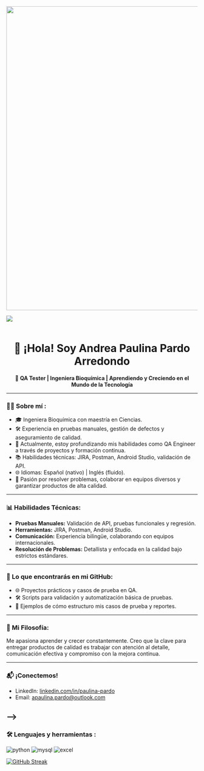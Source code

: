 <div id="header" align="center">
  <img decoding="async" 
src="(https://github.com/AndreaMim/AndreaMim/blob/main/assets/Banner%20Github.png)" 
width="800"/>
</div>

[![](https://img.shields.io/badge/LinkedIn-0077B5?style=for-the-badge&logo=linkedin&logoColor=white)](https://www.linkedin.com/in/paulina-pardo)

<div id="badges" align="center">
<img decoding="async" src="https://visitor-badge-reloaded.herokuapp.com/badge?page_id=AndreaMim.AndreaMim&color=00cf00" alt=""/>
  

# 👋 ¡Hola! Soy Andrea Paulina Pardo Arredondo

🌟 **QA Tester | Ingeniera Bioquímica | Aprendiendo y Creciendo en el Mundo de la Tecnología**

---
 <div id="header" align="left">

### :woman_technologist: Sobre mí :
- 🎓 Ingeniera Bioquímica con maestría en Ciencias.
- 🛠️ Experiencia en pruebas manuales, gestión de defectos y aseguramiento de calidad.
- 🌱 Actualmente, estoy profundizando mis habilidades como QA Engineer a través de proyectos y formación continua.
- 📚 Habilidades técnicas: JIRA, Postman, Android Studio, validación de API.
- 🌐 Idiomas: Español (nativo) | Inglés (fluido).
- 🧩 Pasión por resolver problemas, colaborar en equipos diversos y garantizar productos de alta calidad.

---

### 📊 Habilidades Técnicas:
- **Pruebas Manuales:** Validación de API, pruebas funcionales y regresión.
- **Herramientas:** JIRA, Postman, Android Studio.
- **Comunicación:** Experiencia bilingüe, colaborando con equipos internacionales.
- **Resolución de Problemas:** Detallista y enfocada en la calidad bajo estrictos estándares.

---

### 🚀 Lo que encontrarás en mi GitHub:
- 🌐 Proyectos prácticos y casos de prueba en QA.
- 🛠️ Scripts para validación y automatización básica de pruebas.
- 📖 Ejemplos de cómo estructuro mis casos de prueba y reportes.

---

### 🌟 Mi Filosofía:
Me apasiona aprender y crecer constantemente. Creo que la clave para entregar productos de calidad es trabajar con atención al detalle, comunicación efectiva y compromiso con la mejora continua.

---

### 📬 ¡Conectemos!
- LinkedIn: [linkedin.com/in/paulina-pardo](https://linkedin.com/in/paulina-pardo)
- Email: [apaulina.pardo@outlook.com](mailto:apaulina.pardo@outlook.com)

-->
---

### :hammer_and_wrench: Lenguajes y herramientas :

<div id="header" align="left">
    <img decoding="async" src="https://img.shields.io/badge/Python-3776AB?style=for-the-badge&logo=python&logoColor=white" alt="python"/>
  </a>
    <img decoding="async" src="https://img.shields.io/badge/MySQL-6DB33F?style=for-the-badge&logo=mysql&logoColor=white" alt="mysql"/>
  </a>
 <img decoding="async" src="https://img.shields.io/badge/Microsoft_Excel-217346?style=for-the-badge&logo=microsoft-excel&logoColor=white" alt="excel"/>
  </a>

</div>

[![GitHub Streak](http://github-readme-streak-stats.herokuapp.com?user=AndreaMim&theme=dark&background=000000)](https://git.io/streak-stats)
